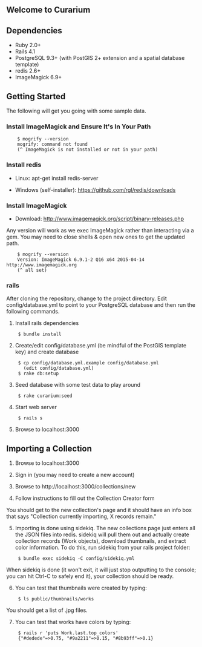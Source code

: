 ## Welcome to Curarium

## Dependencies

* Ruby 2.0+
* Rails 4.1
* PostgreSQL 9.3+ (with PostGIS 2+ extension and a spatial database template)
* redis 2.6+
* ImageMagick 6.9+

## Getting Started

The following will get you going with some sample data.

### Install ImageMagick and Ensure It's In Your Path

        $ mogrify --version
        mogrify: command not found
        (^ ImageMagick is not installed or not in your path)

### Install redis

* Linux: apt-get install redis-server

* Windows (self-installer): https://github.com/rgl/redis/downloads

### Install ImageMagick

* Download: http://www.imagemagick.org/script/binary-releases.php

Any version will work as we exec ImageMagick rather than interacting via a gem. You may need to close shells & open new ones to get the updated path.

        $ mogrify --version
        Version: ImageMagick 6.9.1-2 Q16 x64 2015-04-14 http://www.imagemagick.org
        (^ all set)

### rails

After cloning the repository, change to the project directory. Edit config/database.yml to point to your PostgreSQL database and then run the following commands.

1. Install rails dependencies

        $ bundle install

2. Create/edit config/database.yml (be mindful of the PostGIS template key) and create database

        $ cp config/database.yml.example config/database.yml
          (edit config/database.yml)
        $ rake db:setup

3. Seed database with some test data to play around

        $ rake curarium:seed

4. Start web server

        $ rails s

5. Browse to localhost:3000

## Importing a Collection

1. Browse to localhost:3000

2. Sign in (you may need to create a new account)

3. Browse to http://localhost:3000/collections/new

4. Follow instructions to fill out the Collection Creator form

You should get to the new collection's page and it should have an info box that says "Collection currently importing, X records remain."

5. Importing is done using sidekiq. The new collections page just enters all the JSON files into redis. sidekiq will pull them out and actually create collection records (Work objects), download thumbnails, and extract color information. To do this, run sidekiq from your rails project folder:

        $ bundle exec sidekiq -C config/sidekiq.yml

When sidekiq is done (it won't exit, it will just stop outputting to the console; you can hit Ctrl-C to safely end it), your collection should be ready.

6. You can test that thumbnails were created by typing:

        $ ls public/thumbnails/works

You should get a list of .jpg files.

7. You can test that works have colors by typing:

        $ rails r 'puts Work.last.top_colors'
        {"#dedede"=>0.75, "#9a2211"=>0.15, "#8b93ff"=>0.1}

